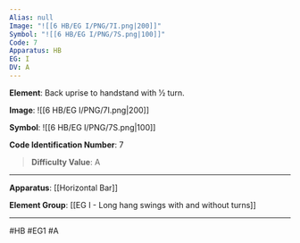 ```yaml
---
Alias: null
Image: "![[6 HB/EG I/PNG/7I.png|200]]"
Symbol: "![[6 HB/EG I/PNG/7S.png|100]]"
Code: 7
Apparatus: HB
EG: I
DV: A
---
```

**Element**: Back uprise to handstand with 1⁄2 turn.

**Image**:
![[6 HB/EG I/PNG/7I.png|200]]

**Symbol**:
![[6 HB/EG I/PNG/7S.png|100]]

**Code Identification Number**: 7

>**Difficulty Value**: A

___
**Apparatus**: [[Horizontal Bar]]

**Element Group**: [[EG I - Long hang swings with and without turns]]
___
#HB #EG1 #A
